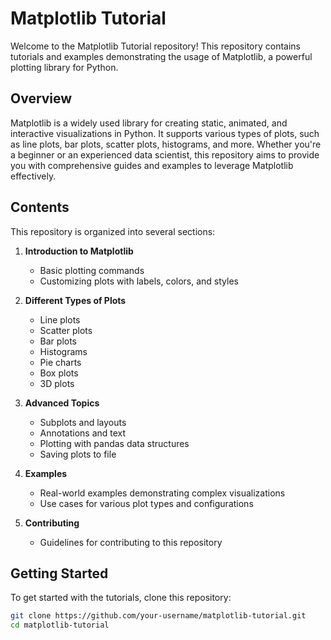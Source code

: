 # Matplotlib Tutorial

Welcome to the Matplotlib Tutorial repository! This repository contains tutorials and examples demonstrating the usage of Matplotlib, a powerful plotting library for Python.

## Overview

Matplotlib is a widely used library for creating static, animated, and interactive visualizations in Python. It supports various types of plots, such as line plots, bar plots, scatter plots, histograms, and more. Whether you're a beginner or an experienced data scientist, this repository aims to provide you with comprehensive guides and examples to leverage Matplotlib effectively.

## Contents

This repository is organized into several sections:

1. **Introduction to Matplotlib**
   - Basic plotting commands
   - Customizing plots with labels, colors, and styles

2. **Different Types of Plots**
   - Line plots
   - Scatter plots
   - Bar plots
   - Histograms
   - Pie charts
   - Box plots
   - 3D plots

3. **Advanced Topics**
   - Subplots and layouts
   - Annotations and text
   - Plotting with pandas data structures
   - Saving plots to file

4. **Examples**
   - Real-world examples demonstrating complex visualizations
   - Use cases for various plot types and configurations

5. **Contributing**
   - Guidelines for contributing to this repository

## Getting Started

To get started with the tutorials, clone this repository:

```bash
git clone https://github.com/your-username/matplotlib-tutorial.git
cd matplotlib-tutorial
